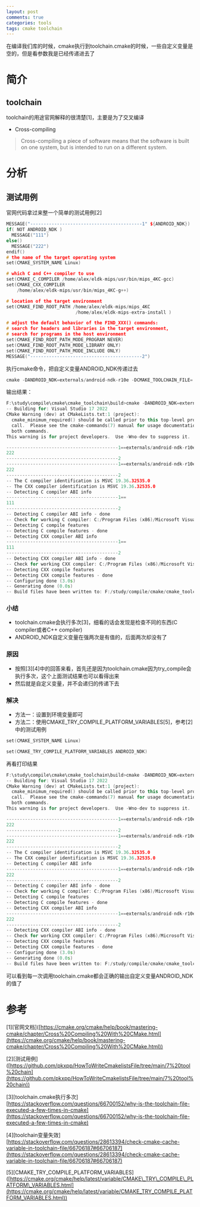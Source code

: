 ```yaml
---
layout: post
comments: true
categories: tools
tags: cmake toolchain
---
```



在编译我们库的时候，cmake执行到toolchain.cmake的时候，一些自定义变量是空的，但是看参数我是已经传递进去了





# 简介


## toolchain
toolchain的用途官网解释的很清楚\[1\]，主要是为了交叉编译


* Cross-compiling

> Cross-compiling a piece of software means that the software is built on one system, but is intended to run on a different system.

# 分析

## 测试用例
官网代码拿过来整一个简单的测试用例\[2\]

```cpp
MESSAGE("------------------------------------------1" ${ANDROID_NDK})
if( NOT ANDROID_NDK )
  MESSAGE("111")
else()
  MESSAGE("222")
endif()
# the name of the target operating system
set(CMAKE_SYSTEM_NAME Linux)

# which C and C++ compiler to use
set(CMAKE_C_COMPILER /home/alex/eldk-mips/usr/bin/mips_4KC-gcc)
set(CMAKE_CXX_COMPILER
    /home/alex/eldk-mips/usr/bin/mips_4KC-g++)

# location of the target environment
set(CMAKE_FIND_ROOT_PATH /home/alex/eldk-mips/mips_4KC
                          /home/alex/eldk-mips-extra-install )

# adjust the default behavior of the FIND_XXX() commands:
# search for headers and libraries in the target environment,
# search for programs in the host environment
set(CMAKE_FIND_ROOT_PATH_MODE_PROGRAM NEVER)
set(CMAKE_FIND_ROOT_PATH_MODE_LIBRARY ONLY)
set(CMAKE_FIND_ROOT_PATH_MODE_INCLUDE ONLY)
MESSAGE("------------------------------------------2")
```
执行cmake命令，把自定义变量ANDROID\_NDK传递过去

```cpp
cmake -DANDROID_NDK=externals/android-ndk-r10e -DCMAKE_TOOLCHAIN_FILE=..\linux.toolchain.cmake ..
```
输出结果：

```cpp
F:\study\compile\cmake\cmake_toolchain\build>cmake -DANDROID_NDK=externals/android-ndk-r10e -DCMAKE_TOOLCHAIN_FILE=..\linux.toolchain.cmake ..
-- Building for: Visual Studio 17 2022
CMake Warning (dev) at CMakeLists.txt:1 (project):
  cmake_minimum_required() should be called prior to this top-level project()
  call.  Please see the cmake-commands(7) manual for usage documentation of
  both commands.
This warning is for project developers.  Use -Wno-dev to suppress it.

------------------------------------------1==externals/android-ndk-r10e
222
------------------------------------------2
------------------------------------------1==externals/android-ndk-r10e
222
------------------------------------------2
-- The C compiler identification is MSVC 19.36.32535.0
-- The CXX compiler identification is MSVC 19.36.32535.0
-- Detecting C compiler ABI info
------------------------------------------1==
111
------------------------------------------2
-- Detecting C compiler ABI info - done
-- Check for working C compiler: C:/Program Files (x86)/Microsoft Visual Studio/2022/Community/VC/Tools/MSVC/14.36.32532/bin/Hostx64/x64/cl.exe - skipped
-- Detecting C compile features
-- Detecting C compile features - done
-- Detecting CXX compiler ABI info
------------------------------------------1==
111
------------------------------------------2
-- Detecting CXX compiler ABI info - done
-- Check for working CXX compiler: C:/Program Files (x86)/Microsoft Visual Studio/2022/Community/VC/Tools/MSVC/14.36.32532/bin/Hostx64/x64/cl.exe - skipped
-- Detecting CXX compile features
-- Detecting CXX compile features - done
-- Configuring done (3.0s)
-- Generating done (0.0s)
-- Build files have been written to: F:/study/compile/cmake/cmake_toolchain/build
```
### 小结
* toolchain.cmake会执行多次\[3\]，细看的话会发现是检查不同的东西(C compiler或者C++ compiler)
* ANDROID\_NDK自定义变量在强两次是有值的，后面两次却没有了



### 原因
* 按照\[3\]\[4\]中的回答来看，首先还是因为toolchain.cmake因为try\_compile会执行多次，这个上面测试结果也可以看得出来
* 然后就是自定义变量，并不会递归的传递下去



### 解决
* 方法一：设置到环境变量即可
* 方法二：使用CMAKE\_TRY\_COMPILE\_PLATFORM\_VARIABLES\[5\]，参考\[2\]中的测试用例

```cpp
set(CMAKE_SYSTEM_NAME Linux)

set(CMAKE_TRY_COMPILE_PLATFORM_VARIABLES ANDROID_NDK)
```
再看打印结果

```cpp
F:\study\compile\cmake\cmake_toolchain\build>cmake -DANDROID_NDK=externals/android-ndk-r10e -DCMAKE_TOOLCHAIN_FILE=..\linux.toolchain.cmake ..
-- Building for: Visual Studio 17 2022
CMake Warning (dev) at CMakeLists.txt:1 (project):
  cmake_minimum_required() should be called prior to this top-level project()
  call.  Please see the cmake-commands(7) manual for usage documentation of
  both commands.
This warning is for project developers.  Use -Wno-dev to suppress it.

------------------------------------------1==externals/android-ndk-r10e
222
------------------------------------------2
------------------------------------------1==externals/android-ndk-r10e
222
------------------------------------------2
-- The C compiler identification is MSVC 19.36.32535.0
-- The CXX compiler identification is MSVC 19.36.32535.0
-- Detecting C compiler ABI info
------------------------------------------1==externals/android-ndk-r10e
222
------------------------------------------2
-- Detecting C compiler ABI info - done
-- Check for working C compiler: C:/Program Files (x86)/Microsoft Visual Studio/2022/Community/VC/Tools/MSVC/14.36.32532/bin/Hostx64/x64/cl.exe - skipped
-- Detecting C compile features
-- Detecting C compile features - done
-- Detecting CXX compiler ABI info
------------------------------------------1==externals/android-ndk-r10e
222
------------------------------------------2
-- Detecting CXX compiler ABI info - done
-- Check for working CXX compiler: C:/Program Files (x86)/Microsoft Visual Studio/2022/Community/VC/Tools/MSVC/14.36.32532/bin/Hostx64/x64/cl.exe - skipped
-- Detecting CXX compile features
-- Detecting CXX compile features - done
-- Configuring done (3.0s)
-- Generating done (0.0s)
-- Build files have been written to: F:/study/compile/cmake/cmake_toolchain/build
```
可以看到每一次调用toolchain.cmake都会正确的输出自定义变量ANDROID\_NDK的值了



# 参考
\[1\]\[官网文档\]([https://cmake.org/cmake/help/book/mastering-cmake/chapter/Cross%20Compiling%20With%20CMake.html](https://cmake.org/cmake/help/book/mastering-cmake/chapter/Cross%20Compiling%20With%20CMake.html))

\[2\]\[测试用例\]([https://github.com/pkxpp/HowToWriteCmakelistsFile/tree/main/7%20tool%20chain](https://github.com/pkxpp/HowToWriteCmakelistsFile/tree/main/7%20tool%20chain))

\[3\]\[toolchain.cmake执行多次\][https://stackoverflow.com/questions/66700152/why-is-the-toolchain-file-executed-a-few-times-in-cmake](https://stackoverflow.com/questions/66700152/why-is-the-toolchain-file-executed-a-few-times-in-cmake)

\[4\]\[toolchain变量失效\][https://stackoverflow.com/questions/28613394/check-cmake-cache-variable-in-toolchain-file/66706187#66706187](https://stackoverflow.com/questions/28613394/check-cmake-cache-variable-in-toolchain-file/66706187#66706187)

\[5\]\[CMAKE\_TRY\_COMPILE\_PLATFORM\_VARIABLES\]([https://cmake.org/cmake/help/latest/variable/CMAKE\_TRY\_COMPILE\_PLATFORM\_VARIABLES.html](https://cmake.org/cmake/help/latest/variable/CMAKE_TRY_COMPILE_PLATFORM_VARIABLES.html))